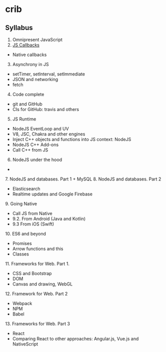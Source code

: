 # crib

## Syllabus
1. Omnipresent JavaScript
2. [JS Callbacks](https://github.com/olegkleiman/crib/blob/master/lesson2/readme.md)
  * Native callbacks
3. Asynchrony in JS
  * setTimer, setInterval, setImmediate
  * JSON and networking
  * fetch
4. Code complete
  + git and GitHub
  + CIs for GitHub: travis and others
5. JS Runtime
  + NodeJS EventLoop and UV
  + V8, JSC, Chakra and other engines
  + Inject C++ objects and functions into JS context: NodeJS
  + NodeJS C++ Add-ons
  + Call C++ from JS
6. NodeJS under the hood
<ul>
  <li>
</ul>
7. NodeJS and databases. Part 1
  + MySQL
8. NodeJS and databases. Part 2
<ul>
  <li>Elasticsearch</li>
  <li>Realtime updates and Google Firebase</li>
</ul>
9. Going Native
  <ul>
  <li>Call JS from Native</li>
  <li>9.2. From Android (Java and Kotlin)</li>
  <li>9.3 From iOS (Swift)</li>
  </ul>
10. ES6 and beyond
<ul>
  <li>Promises</li>
  <li>Arrow functions and this</li>
  <li>Classes</li>
</ul>
11. Frameworks for Web. Part 1.
  <ul>
  <li>CSS and Bootstrap</li>
  <li>DOM</li>
  <li>Canvas and drawing, WebGL</li>
  </ul>
12. Framework for Web. Part 2
<ul>
  <li>Webpack</li>
  <li>NPM</li>
  <li>Babel</li>
</ul>
13.  Frameworks for Web. Part 3
<ul>
  <li>React</li>
  <li>Comparing React to other approaches: Angular.js, Vue.js and NativeScript</li>
</ul>
